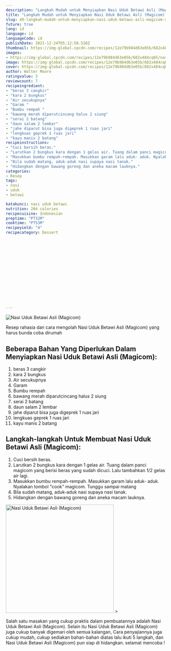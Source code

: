 ```yaml
---
description: "Langkah Mudah untuk Menyiapkan Nasi Uduk Betawi Asli (Magicom) yang Enak"
title: "Langkah Mudah untuk Menyiapkan Nasi Uduk Betawi Asli (Magicom) yang Enak"
slug: 40-langkah-mudah-untuk-menyiapkan-nasi-uduk-betawi-asli-magicom-yang-enak
future: true
lang: id
language: id
languageCode: id
publishDate: 2021-12-24T05:12:50.528Z 
thumbnail: https://img-global.cpcdn.com/recipes/12e79b984d63e05b/682x484cq65/nasi-uduk-betawi-asli-magicom-foto-resep-utama.webp
images:
- https://img-global.cpcdn.com/recipes/12e79b984d63e05b/682x484cq65/nasi-uduk-betawi-asli-magicom-foto-resep-utama.webp
image: https://img-global.cpcdn.com/recipes/12e79b984d63e05b/682x484cq65/nasi-uduk-betawi-asli-magicom-foto-resep-utama.webp
cover: https://img-global.cpcdn.com/recipes/12e79b984d63e05b/682x484cq65/nasi-uduk-betawi-asli-magicom-foto-resep-utama.webp
author: Walter Moore
ratingvalue: 3
reviewcount: 7
recipeingredient:
- "beras 3 cangkir"
- "kara 2 bungkus"
- "Air secukupnya"
- "Garam "
- "Bumbu rempah "
- "bawang merah diparutcincang halus 2 siung"
- "serai 2 batang"
- "daun salam 2 lembar"
- "jahe diparut bisa juga digeprek 1 ruas jari"
- "lengkuas geprek 1 ruas jari"
- "kayu manis 2 batang"
recipeinstructions:
- "Cuci bersih beras."
- "Larutkan 2 bungkus kara dengan 1 gelas air. Tuang dalam panci magicom yang berisi beras yang sudah dicuci. Lalu tambahkan 1/2 gelas air lagi."
- "Masukkan bumbu rempah-rempah. Masukkan garam lalu aduk- aduk. Nyalakan tombol &#34;cook&#34; magicom. Tunggu sampai matang"
- "Bila sudah matang, aduk-aduk nasi supaya nasi tanak."
- "Hidangkan dengan bawang goreng dan aneka macam lauknya."
categories:
- Resep
tags:
- nasi
- uduk
- betawi

katakunci: nasi uduk betawi 
nutrition: 204 calories
recipecuisine: Indonesian
preptime: "PT32M"
cooktime: "PT53M"
recipeyield: "4"
recipecategory: Dessert


     
    
    
    
    
    
    
    
    
    
    
      
    
---
```



![Nasi Uduk Betawi Asli (Magicom)](https://img-global.cpcdn.com/recipes/12e79b984d63e05b/682x484cq65/nasi-uduk-betawi-asli-magicom-foto-resep-utama.webp)

Resep rahasia dan cara mengolah  Nasi Uduk Betawi Asli (Magicom) yang harus bunda coba dirumah

<!--inarticleads1-->

## Beberapa Bahan Yang Diperlukan Dalam Menyiapkan Nasi Uduk Betawi Asli (Magicom):

1. beras 3 cangkir
1. kara 2 bungkus
1. Air secukupnya
1. Garam 
1. Bumbu rempah 
1. bawang merah diparutcincang halus 2 siung
1. serai 2 batang
1. daun salam 2 lembar
1. jahe diparut bisa juga digeprek 1 ruas jari
1. lengkuas geprek 1 ruas jari
1. kayu manis 2 batang



<!--inarticleads2-->

## Langkah-langkah Untuk Membuat Nasi Uduk Betawi Asli (Magicom):

1. Cuci bersih beras.
1. Larutkan 2 bungkus kara dengan 1 gelas air. Tuang dalam panci magicom yang berisi beras yang sudah dicuci. Lalu tambahkan 1/2 gelas air lagi.
1. Masukkan bumbu rempah-rempah. Masukkan garam lalu aduk- aduk. Nyalakan tombol &#34;cook&#34; magicom. Tunggu sampai matang
1. Bila sudah matang, aduk-aduk nasi supaya nasi tanak.
1. Hidangkan dengan bawang goreng dan aneka macam lauknya.
<img class="lazyload" data-src="https://img-global.cpcdn.com/steps/060dbda9f6bfe222/160x128cq70/nasi-uduk-betawi-asli-magicom-langkah-memasak-5-foto.webp" alt="Nasi Uduk Betawi Asli (Magicom)" width="340" height="340">
>



Salah satu masakan yang cukup praktis dalam pembuatannya adalah  Nasi Uduk Betawi Asli (Magicom). Selain itu  Nasi Uduk Betawi Asli (Magicom)  juga cukup banyak digemari oleh semua kalangan, Cara penyajiannya juga cukup mudah, cukup sediakan bahan-bahan diatas lalu ikuti 5 langkah, dan  Nasi Uduk Betawi Asli (Magicom)  pun siap di hidangkan. selamat mencoba !
